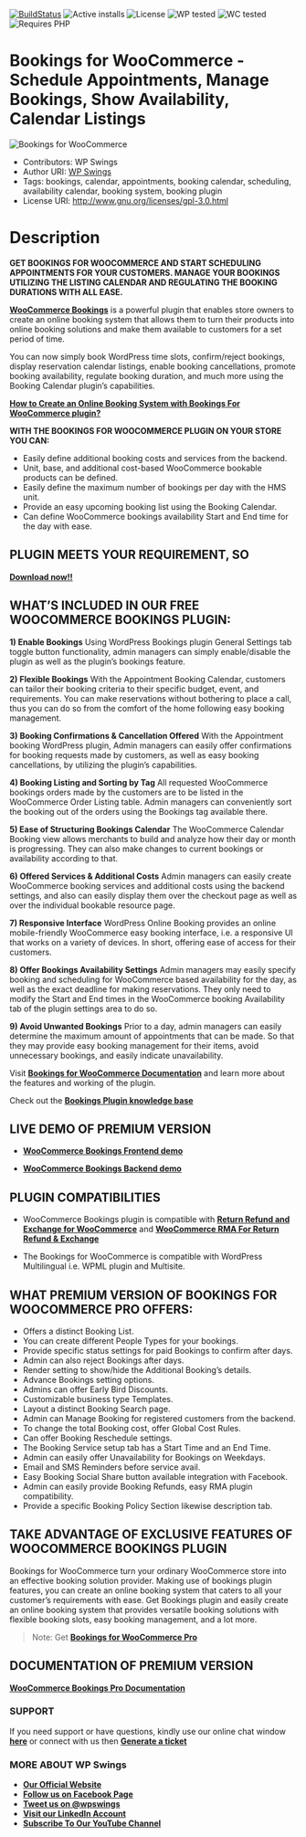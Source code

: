 
[![BuildStatus](https://img.shields.io/travis/twbs/bootstrap/v4-dev.svg)](https://travis-ci.org/twbs/bootstrap) ![Active installs](https://img.shields.io/badge/Active-20%2B-brightgreen) ![License](https://img.shields.io/badge/License-GPLv3%20or%20later-yellowgreen) ![WP tested](https://img.shields.io/badge/WP%20tested-5.8.2-brightgreen) ![WC tested](https://img.shields.io/badge/WC%20tested-5.9.0-brightgreen) ![Requires PHP](https://img.shields.io/badge/Requires%20PHP-7.2-blue)
# Bookings for WooCommerce - Schedule Appointments, Manage Bookings, Show Availability, Calendar Listings
![ Bookings for WooCommerce](https://ps.w.org/mwb-bookings-for-woocommerce/assets/banner-772x250.jpg?rev=2672038)
* Contributors: WP Swings
* Author URI: [WP Swings](https://wpswings.com/?utm_source=bookings-github-official&utm_medium=bookings-github-page&utm_campaign=official)
* Tags: bookings, calendar, appointments, booking calendar, scheduling, availability calendar, booking system, booking plugin
* License URI: http://www.gnu.org/licenses/gpl-3.0.html


# Description 
**GET BOOKINGS FOR WOOCOMMERCE AND START SCHEDULING APPOINTMENTS FOR YOUR CUSTOMERS. MANAGE YOUR BOOKINGS UTILIZING THE LISTING CALENDAR AND REGULATING THE BOOKING DURATIONS WITH ALL EASE.**

[**WooCommerce Bookings**](https://wordpress.org/plugins/mwb-bookings-for-woocommerce/) is a powerful plugin that enables store owners to create an online booking system that allows them to turn their products into online booking solutions and make them available to customers for a set period of time.

You can now simply book WordPress time slots, confirm/reject bookings, display reservation calendar listings, enable booking cancellations, promote booking availability, regulate booking duration, and much more using the Booking Calendar plugin’s capabilities.

[**How to Create an Online Booking System with  Bookings For WooCommerce plugin?**](https://www.youtube.com/watch?v=9ow97SzMHnM&t=658s)



**WITH THE BOOKINGS FOR WOOCOMMERCE PLUGIN ON YOUR STORE YOU CAN:**

* Easily define additional booking costs and services from the backend.
* Unit, base, and additional cost-based WooCommerce bookable products can be defined.
* Easily define the maximum number of bookings per day with the HMS unit.
* Provide an easy upcoming booking list using the Booking Calendar.
* Can define WooCommerce bookings availability Start and End time for the day with ease.

## PLUGIN MEETS YOUR REQUIREMENT, SO
[**Download now!!**](https://downloads.wordpress.org/plugin/mwb-bookings-for-woocommerce.zip)


## WHAT’S INCLUDED IN OUR FREE WOOCOMMERCE BOOKINGS PLUGIN:

**1) Enable Bookings**
Using WordPress Bookings plugin General Settings tab toggle button functionality, admin managers can simply enable/disable the plugin as well as the plugin’s bookings feature.

**2) Flexible Bookings**
With the Appointment Booking Calendar, customers can tailor their booking criteria to their specific budget, event, and requirements. You can make reservations without bothering to place a call, thus you can do so from the comfort of the home following easy booking management.

**3) Booking Confirmations & Cancellation Offered**
With the Appointment booking WordPress plugin, Admin managers can easily offer confirmations for booking requests made by customers, as well as easy booking cancellations, by utilizing the plugin’s capabilities.

**4) Booking Listing and Sorting by Tag**
All requested WooCommerce bookings orders made by the customers are to be listed in the WooCommerce Order Listing table. Admin managers can conveniently sort the booking out of the orders using the Bookings tag available there.

**5) Ease of Structuring Bookings Calendar**
The WooCommerce Calendar Booking view allows merchants to build and analyze how their day or month is progressing. They can also make changes to current bookings or availability according to that.


**6) Offered Services & Additional Costs**
Admin managers can easily create WooCommerce booking services and additional costs using the backend settings, and also can easily display them over the checkout page as well as over the individual bookable resource page.

**7) Responsive Interface**
WordPress Online Booking provides an online mobile-friendly WooCommerce easy booking interface, i.e. a responsive UI that works on a variety of devices. In short, offering ease of access for their customers.

**8) Offer Bookings Availability Settings**
Admin managers may easily specify booking and scheduling for WooCommerce based availability for the day, as well as the exact deadline for making reservations. They only need to modify the Start and End times in the WooCommerce booking Availability tab of the plugin settings area to do so.


**9) Avoid Unwanted Bookings**
Prior to a day, admin managers can easily determine the maximum amount of appointments that can be made. So that they may provide easy booking management for their items, avoid unnecessary bookings, and easily indicate unavailability.


Visit [**Bookings for WooCommerce Documentation**](https://docs.wpswings.com/bookings-for-woocommerce/?utm_source=wpswings-bookings-doc&utm_medium=bookings-github-page&utm_campaign=bookings-doc) and learn more about the features and working of the plugin.

Check out the [**Bookings Plugin knowledge base**](https://support.wpswings.com/wordpress-plugins-knowledge-base/category/bookings-for-woocommerce/?utm_source=wpswings-bookings-kb&utm_medium=bookings-github-page&utm_campaign=bookings-kb)


## LIVE DEMO OF PREMIUM VERSION

* [**WooCommerce Bookings Frontend demo**](https://demo.wpswings.com/bookings-for-woocommerce-pro/?utm_source=wpswings-bookings-demo&utm_medium=bookings-github-page&utm_campaign=frontend-demo)

* [**WooCommerce Bookings Backend demo**](https://demo.wpswings.com/bookings-for-woocommerce-pro/get-personal-demo/?utm_source=wpswings-bookings-pro&utm_medium=bookings-github-page&utm_campaign=backend-demo)


## PLUGIN COMPATIBILITIES 
* WooCommerce Bookings plugin is compatible with [**Return Refund and Exchange for WooCommerce**](https://wordpress.org/plugins/woo-refund-and-exchange-lite/) and [**WooCommerce RMA For Return Refund & Exchange**](https://wpswings.com/product/rma-return-refund-exchange-for-woocommerce-pro/?utm_source=bookings-github&utm_medium=bookings-github-page&utm_campaign=rma-pro-plugin)


* The Bookings for WooCommerce is compatible with WordPress Multilingual i.e. WPML plugin and Multisite.




## WHAT PREMIUM VERSION OF BOOKINGS FOR WOOCOMMERCE PRO OFFERS:

* Offers a distinct Booking List.
* You can create different People Types for your bookings.
* Provide specific status settings for paid Bookings to confirm after days.
* Admin can also reject Bookings after days.
* Render setting to show/hide the Additional Booking’s details.
* Advance Bookings setting options.
* Admins can offer Early Bird Discounts.
* Customizable business type Templates.
* Layout a distinct Booking Search page.
* Admin can Manage Booking for registered customers from the backend.
* To change the total Booking cost, offer Global Cost Rules.
* Can offer Booking Reschedule settings.
* The Booking Service setup tab has a Start Time and an End Time.
* Admin can easily offer Unavailability for Bookings on Weekdays.
* Email and SMS Reminders before service avail.
* Easy Booking Social Share button available integration with Facebook.
* Admin can easily provide Booking Refunds, easy RMA plugin compatibility.
* Provide a specific Booking Policy Section likewise description tab.



## TAKE ADVANTAGE OF EXCLUSIVE FEATURES OF WOOCOMMERCE BOOKINGS PLUGIN

Bookings for WooCommerce turn your ordinary WooCommerce store into an effective booking solution provider. Making use of bookings plugin features, you can create an online booking system that caters to all your customer’s requirements with ease. Get Bookings plugin and easily create an online booking system that provides versatile booking solutions with flexible booking slots, easy booking management, and a lot more.

> Note:  Get [**Bookings for WooCommerce Pro**](https://wpswings.com/product/bookings-for-woocommerce-pro/?utm_source=wpswings-bookings-pro&utm_medium=bookings-github-page&utm_campaign=go-pro)



## DOCUMENTATION OF PREMIUM VERSION
[**WooCommerce Bookings Pro Documentation**](https://docs.wpswings.com/bookings-for-woocommerce-pro/?utm_source=bookings-pro-docs&utm_medium=bookings-github-page&utm_campaign=bookings-pro)



### **SUPPORT**
If you need support or have questions, kindly use our online chat window [**here**](https://wpswings.com/?utm_source=wpswings-official&utm_medium=bookings-github-page&utm_campaign=official) or connect with us then [**Generate a ticket**](https://wpswings.com/submit-query/?utm_source=wpswings-bookings-query&utm_medium=bookings-github-page&utm_campaign=query)


### **MORE ABOUT WP Swings**

- [**Our Official Website**](https://wpswings.com/?utm_source=bookings-github-page&utm_medium=bookings-github-page&utm_campaign=official)
- [**Follow us on Facebook Page**](https://www.facebook.com/wpswings)
- [**Tweet us on @wpswings**](https://twitter.com/wpswings)
- [**Visit our LinkedIn Account**](https://www.linkedin.com/company/77072505/)
- [**Subscribe To Our YouTube Channel**](https://www.youtube.com/channel/UC7nYNf0JETOwW3GOD_EW2Ag)






